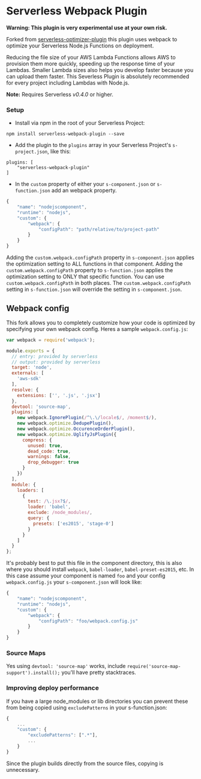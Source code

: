 Serverless Webpack Plugin
=============================
**Warning: This plugin is very experimental use at your own risk.**

Forked from [serverless-optimizer-plugin](https://github.com/serverless/serverless-optimizer-plugin) this plugin uses webpack to optimize your Serverless Node.js Functions on deployment.

Reducing the file size of your AWS Lambda Functions allows AWS to provision them more quickly, speeding up the response time of your Lambdas.  Smaller Lambda sizes also helps you develop faster because you can upload them faster.  This Severless Plugin is absolutely recommended for every project including Lambdas with Node.js.

**Note:** Requires Serverless *v0.4.0* or higher.

### Setup

* Install via npm in the root of your Serverless Project:
```
npm install serverless-webpack-plugin --save
```

* Add the plugin to the `plugins` array in your Serverless Project's `s-project.json`, like this:

```
plugins: [
    "serverless-webpack-plugin"
]
```

* In the `custom` property of either your `s-component.json` or `s-function.json` add an webpack property.

```javascript
{
    "name": "nodejscomponent",
    "runtime": "nodejs",
    "custom": {
        "webpack": {
            "configPath": "path/relative/to/project-path"
        }
    }
}

```


Adding the `custom.webpack.configPath` property in `s-component.json` applies the optimization setting to ALL functions in that component.  Adding the `custom.webpack.configPath` property to `s-function.json` applies the optimization setting to ONLY that specific function.  You can use `custom.webpack.configPath` in both places.  The `custom.webpack.configPath` setting in `s-function.json` will override the setting in `s-component.json`.



## Webpack config
This fork allows you to completely customize how your code is optimized by specifying your own webpack config. Heres a sample `webpack.config.js`:

```javascript
var webpack = require('webpack');

module.exports = {
  // entry: provided by serverless
  // output: provided by serverless
  target: 'node',
  externals: [
    'aws-sdk'
  ],
  resolve: {
    extensions: ['', '.js', '.jsx']
  },
  devtool: 'source-map',
  plugins: [
    new webpack.IgnorePlugin(/^\.\/locale$/, /moment$/),
    new webpack.optimize.DedupePlugin(),
    new webpack.optimize.OccurenceOrderPlugin(),
    new webpack.optimize.UglifyJsPlugin({
      compress: {
        unused: true,
        dead_code: true,
        warnings: false,
        drop_debugger: true
      }
    })
  ],
  module: {
    loaders: [
      {
        test: /\.jsx?$/,
        loader: 'babel',
        exclude: /node_modules/,
        query: {
          presets: ['es2015', 'stage-0']
        }
      }
    ]
  }
};
```
It's probably best to put this file in the component directory, this is also where you should install `webpack`, `babel-loader`, `babel-preset-es2015`, etc. 
In this case assume your component is named `foo` and your config `webpack.config.js` your `s-component.json` will look like: 

```javascript
{
    "name": "nodejscomponent",
    "runtime": "nodejs",
    "custom": {
        "webpack": {
            "configPath": "foo/webpack.config.js"
        }
    }
}
```


### Source Maps
Yes using `devtool: 'source-map'` works, include `require('source-map-support').install();` you'll have pretty stacktraces.
 
### Improving deploy performance
  
If you have a large node_modules or lib directories you can prevent these from being copied using `excludePatterns` in your s-function.json:

```javascript
{
    ...
    "custom": {
        "excludePatterns": [".*"],
        ...
    }
}
```

Since the plugin builds directly from the source files, copying is unnecessary. 
